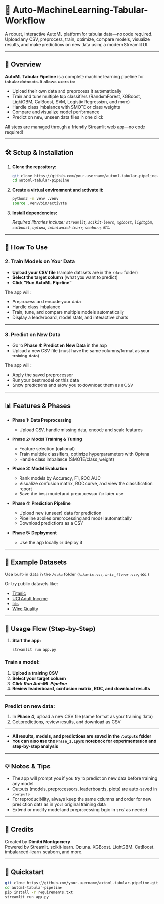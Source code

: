 # 🧠 Auto-MachineLearning-Tabular-Workflow

A robust, interactive AutoML platform for tabular data—no code required. Upload any CSV, preprocess, train, optimize, compare models, visualize results, and make predictions on new data using a modern Streamlit UI.

---

## 🚀 Overview

**AutoML Tabular Pipeline** is a complete machine learning pipeline for tabular datasets. It allows users to:

- Upload their own data and preprocess it automatically
- Train and tune multiple top classifiers (RandomForest, XGBoost, LightGBM, CatBoost, SVM, Logistic Regression, and more)
- Handle class imbalance with SMOTE or class weights
- Compare and visualize model performance
- Predict on new, unseen data files in one click

All steps are managed through a friendly Streamlit web app—no code required!

---

## 🛠️ Setup & Installation

1. **Clone the repository:**
    ```bash
    git clone https://github.com/your-username/automl-tabular-pipeline.git
    cd automl-tabular-pipeline
    ```

2. **Create a virtual environment and activate it:**
    ```bash
    python3 -m venv .venv
    source .venv/bin/activate
    ```

3. **Install dependencies:**
    
    _Required libraries include: `streamlit`, `scikit-learn`, `xgboost`, `lightgbm`, `catboost`, `optuna`, `imbalanced-learn`, `seaborn`, etc._

---

## 🚦 How To Use

### 2. **Train Models on Your Data**
- **Upload your CSV file** (sample datasets are in the `/data` folder)
- **Select the target column** (what you want to predict)
- **Click "Run AutoML Pipeline"**

The app will:
- Preprocess and encode your data
- Handle class imbalance
- Train, tune, and compare multiple models automatically
- Display a leaderboard, model stats, and interactive charts

---

### 3. **Predict on New Data**
- Go to **Phase 4: Predict on New Data** in the app
- Upload a new CSV file (must have the same columns/format as your training data)

The app will:
- Apply the saved preprocessor
- Run your best model on this data
- Show predictions and allow you to download them as a CSV

---

## 📊 Features & Phases

- **Phase 1: Data Preprocessing**
  - Upload CSV, handle missing data, encode and scale features

- **Phase 2: Model Training & Tuning**
  - Feature selection (optional)
  - Train multiple classifiers, optimize hyperparameters with Optuna
  - Handle class imbalance (SMOTE/class_weight)

- **Phase 3: Model Evaluation**
  - Rank models by Accuracy, F1, ROC AUC
  - Visualize confusion matrix, ROC curve, and view the classification report
  - Save the best model and preprocessor for later use

- **Phase 4: Prediction Pipeline**
  - Upload new (unseen) data for prediction
  - Pipeline applies preprocessing and model automatically
  - Download predictions as a CSV

- **Phase 5: Deployment**
  - Use the app locally or deploy it 

---

## 📝 Example Datasets

Use built-in data in the `/data` folder (`titanic.csv`, `iris_flower.csv`, etc.)

Or try public datasets like:
- [Titanic](https://www.kaggle.com/c/titanic/data)
- [UCI Adult Income](https://archive.ics.uci.edu/ml/datasets/adult)
- [Iris](https://archive.ics.uci.edu/ml/datasets/iris)
- [Wine Quality](https://archive.ics.uci.edu/ml/datasets/wine+quality)

---

## 🧭 Usage Flow (Step-by-Step)

1. **Start the app:**
   ```bash
   streamlit run app.py

### **Train a model:**
1. **Upload a training CSV**
2. **Select your target column**
3. **Click _Run AutoML Pipeline_**
4. **Review leaderboard, confusion matrix, ROC, and download results**

---

### **Predict on new data:**
1. In **Phase 4**, upload a new CSV file (same format as your training data)
2. Get predictions, review results, and download as CSV

---

- **All results, models, and predictions are saved in the `/outputs` folder**
- **You can also use the `Phase_1.ipynb` notebook for experimentation and step-by-step analysis**

---

## 💡 Notes & Tips

- The app will prompt you if you try to predict on new data before training any model
- Outputs (models, preprocessors, leaderboards, plots) are auto-saved in `/outputs`
- For reproducibility, always keep the same columns and order for new prediction data as in your original training data
- Extend or modify model and preprocessing logic in `src/` as needed

---

## 🙌 Credits

Created by **Dimitri Montgomery**  
Powered by Streamlit, scikit-learn, Optuna, XGBoost, LightGBM, CatBoost, imbalanced-learn, seaborn, and more.

---


## 🚀 Quickstart

```bash
git clone https://github.com/your-username/automl-tabular-pipeline.git
cd automl-tabular-pipeline
pip install -r requirements.txt
streamlit run app.py
